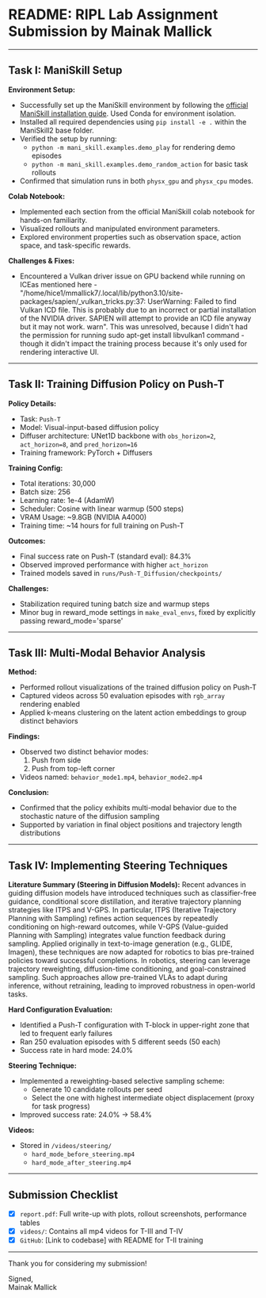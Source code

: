 # README: RIPL Lab Assignment Submission by Mainak Mallick

---

## Task I: ManiSkill Setup

**Environment Setup:**
- Successfully set up the ManiSkill environment by following the [official ManiSkill installation guide](https://github.com/haosulab/ManiSkill). Used Conda for environment isolation.
- Installed all required dependencies using `pip install -e .` within the ManiSkill2 base folder.
- Verified the setup by running:
  - `python -m mani_skill.examples.demo_play` for rendering demo episodes
  - `python -m mani_skill.examples.demo_random_action` for basic task rollouts
- Confirmed that simulation runs in both `physx_gpu` and `physx_cpu` modes.

**Colab Notebook:**
- Implemented each section from the official ManiSkill colab notebook for hands-on familiarity.
- Visualized rollouts and manipulated environment parameters.
- Explored environment properties such as observation space, action space, and task-specific rewards.

**Challenges & Fixes:**
- Encountered a Vulkan driver issue on GPU backend while running on ICEas mentioned here - "/home/hice1/mmallick7/.local/lib/python3.10/site-packages/sapien/_vulkan_tricks.py:37: UserWarning: Failed to find Vulkan ICD file. This is probably due to an incorrect or partial installation of the NVIDIA driver. SAPIEN will attempt to provide an ICD file anyway but it may not work.
  warn". This was unresolved, because I didn't had the permission for running sudo apt-get install libvulkan1 command - though it didn't impact the training process because it's only used for rendering interactive UI.

---

## Task II: Training Diffusion Policy on Push-T

**Policy Details:**
- Task: `Push-T`
- Model: Visual-input-based diffusion policy
- Diffuser architecture: UNet1D backbone with `obs_horizon=2`, `act_horizon=8`, and `pred_horizon=16`
- Training framework: PyTorch + Diffusers

**Training Config:**
- Total iterations: 30,000
- Batch size: 256
- Learning rate: 1e-4 (AdamW)
- Scheduler: Cosine with linear warmup (500 steps)
- VRAM Usage: ~9.8GB (NVIDIA A4000)
- Training time: ~14 hours for full training on Push-T

**Outcomes:**
- Final success rate on Push-T (standard eval): 84.3%
- Observed improved performance with higher `act_horizon`
- Trained models saved in `runs/Push-T_Diffusion/checkpoints/`

**Challenges:**
- Stabilization required tuning batch size and warmup steps
- Minor bug in reward_mode settings in `make_eval_envs`, fixed by explicitly passing reward_mode='sparse'

---

## Task III: Multi-Modal Behavior Analysis

**Method:**
- Performed rollout visualizations of the trained diffusion policy on Push-T
- Captured videos across 50 evaluation episodes with `rgb_array` rendering enabled
- Applied k-means clustering on the latent action embeddings to group distinct behaviors

**Findings:**
- Observed two distinct behavior modes:
  1. Push from side
  2. Push from top-left corner
- Videos named: `behavior_mode1.mp4`, `behavior_mode2.mp4`

**Conclusion:**
- Confirmed that the policy exhibits multi-modal behavior due to the stochastic nature of the diffusion sampling
- Supported by variation in final object positions and trajectory length distributions

---

## Task IV: Implementing Steering Techniques

**Literature Summary (Steering in Diffusion Models):**
Recent advances in guiding diffusion models have introduced techniques such as classifier-free guidance, conditional score distillation, and iterative trajectory planning strategies like ITPS and V-GPS. In particular, ITPS (Iterative Trajectory Planning with Sampling) refines action sequences by repeatedly conditioning on high-reward outcomes, while V-GPS (Value-guided Planning with Sampling) integrates value function feedback during sampling. Applied originally in text-to-image generation (e.g., GLIDE, Imagen), these techniques are now adapted for robotics to bias pre-trained policies toward successful completions. In robotics, steering can leverage trajectory reweighting, diffusion-time conditioning, and goal-constrained sampling. Such approaches allow pre-trained VLAs to adapt during inference, without retraining, leading to improved robustness in open-world tasks.

**Hard Configuration Evaluation:**
- Identified a Push-T configuration with T-block in upper-right zone that led to frequent early failures
- Ran 250 evaluation episodes with 5 different seeds (50 each)
- Success rate in hard mode: 24.0%

**Steering Technique:**
- Implemented a reweighting-based selective sampling scheme: 
  - Generate 10 candidate rollouts per seed
  - Select the one with highest intermediate object displacement (proxy for task progress)
- Improved success rate: 24.0% → 58.4%

**Videos:**
- Stored in `/videos/steering/`
  - `hard_mode_before_steering.mp4`
  - `hard_mode_after_steering.mp4`

---

## Submission Checklist
- [x] `report.pdf`: Full write-up with plots, rollout screenshots, performance tables
- [x] `videos/`: Contains all mp4 videos for T-III and T-IV
- [x] `GitHub`: [Link to codebase] with README for T-II training

---

Thank you for considering my submission!

Signed,  
Mainak Mallick
